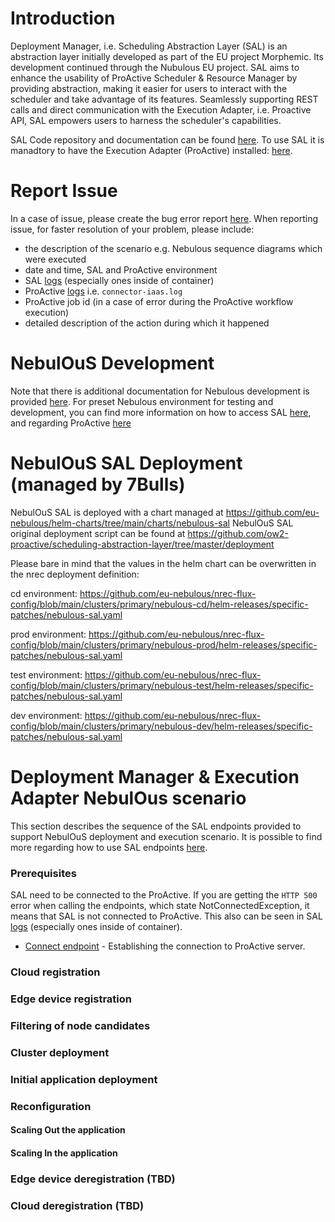 # Introduction
Deployment Manager, i.e. Scheduling Abstraction Layer (SAL) is an abstraction layer initially developed as part of the EU project Morphemic. Its development continued through the Nubulous EU project. SAL aims to enhance the usability of ProActive Scheduler & Resource Manager by providing abstraction, making it easier for users to interact with the scheduler and take advantage of its features. Seamlessly supporting REST calls and direct communication with the Execution Adapter, i.e. Proactive API, SAL empowers users to harness the scheduler's capabilities. 

SAL Code repository and documentation can be found [here](https://github.com/ow2-proactive/scheduling-abstraction-layer/blob/master/README.md).
To use SAL it is manadtory to have the Execution Adapter (ProActive) installed: [here](https://github.com/eu-nebulous/nebulous/wiki/1.1-Installation-Walk%E2%80%90trough-for-Development-&-Evaluation#proactive-scheduler). 

# Report Issue
In a case of issue, please create the bug error report [here](https://github.com/eu-nebulous/sal/issues). 
When reporting issue, for faster resolution of your problem, please include:
- the description of the scenario e.g. Nebulous sequence diagrams which were executed
- date and time, SAL and ProActive environment
- SAL [logs](https://github.com/ow2-proactive/scheduling-abstraction-layer/blob/master/README.md#32-view-sal-logs) (especially ones inside of container)
- ProActive [logs](https://github.com/eu-nebulous/nebulous/wiki/1.1-Installation-Walk%E2%80%90trough-for-Development-&-Evaluation#how-to-check-the-logs-of-proactive) i.e. `connector-iaas.log`
- ProActive job id (in a case of error during the ProActive workflow execution)
- detailed description of the action during which it happened 

# NebulOuS Development
Note that there is additional documentation for Nebulous development is provided [here](https://openproject.nebulouscloud.eu/projects/nebulous-collaboration-hub/wiki/deployment-manager-sal-1).
For preset Nebulous environment for testing and development, you can find more information on how to access SAL [here](https://openproject.nebulouscloud.eu/projects/nebulous-collaboration-hub/wiki/sal-in-nebulous-k8s), and regarding ProActive [here](https://openproject.nebulouscloud.eu/projects/nebulous-collaboration-hub/wiki/proactive-in-nebulous-k8s) 

# NebulOuS SAL Deployment (managed by 7Bulls)
NebulOuS SAL is deployed with a chart managed at https://github.com/eu-nebulous/helm-charts/tree/main/charts/nebulous-sal
NebulOuS SAL original deployment script can be found at https://github.com/ow2-proactive/scheduling-abstraction-layer/tree/master/deployment

Please bare in mind that the values in the helm chart can be overwritten in the nrec deployment definition:

cd environment: https://github.com/eu-nebulous/nrec-flux-config/blob/main/clusters/primary/nebulous-cd/helm-releases/specific-patches/nebulous-sal.yaml

prod environment: https://github.com/eu-nebulous/nrec-flux-config/blob/main/clusters/primary/nebulous-prod/helm-releases/specific-patches/nebulous-sal.yaml

test environment: https://github.com/eu-nebulous/nrec-flux-config/blob/main/clusters/primary/nebulous-test/helm-releases/specific-patches/nebulous-sal.yaml

dev environment: https://github.com/eu-nebulous/nrec-flux-config/blob/main/clusters/primary/nebulous-dev/helm-releases/specific-patches/nebulous-sal.yaml

# Deployment Manager & Execution Adapter NebulOus scenario
This section describes the sequence of the SAL endpoints provided to support NebulOuS deployment and execution scenario.
It is possible to find more regarding how to use SAL endpoints [here](https://github.com/ow2-proactive/scheduling-abstraction-layer/blob/master/README.md#31-using-sal-rest-endpoints).

### Prerequisites
SAL need to be connected to the ProActive. If you are getting the `HTTP 500` error when calling the endpoints, which state NotConnectedException, it means that SAL is not connected to ProActive. 
This also can be seen in SAL [logs](https://github.com/ow2-proactive/scheduling-abstraction-layer/blob/master/README.md#32-view-sal-logs) (especially ones inside of container).

- [Connect endpoint](https://github.com/ow2-proactive/scheduling-abstraction-layer/blob/master/endpoints/1-connection-endpoints.md#11--connect-endpoint) - Establishing the connection to ProActive server. 

### Cloud registration


### Edge device registration

### Filtering of node candidates

### Cluster deployment

### Initial application deployment

### Reconfiguration

#### Scaling Out the application

#### Scaling In the application

### Edge device deregistration (TBD)

### Cloud deregistration (TBD)

